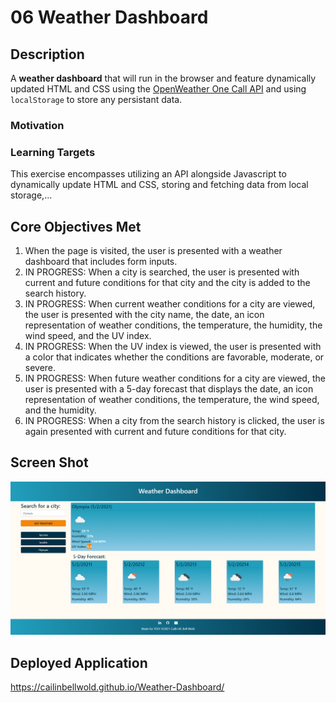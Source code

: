 # 06 Weather Dashboard

## Description

A **weather dashboard** that will run in the browser and feature dynamically updated HTML and CSS using the [OpenWeather One Call API](https://openweathermap.org/api/one-call-api) and using `localStorage` to store any persistant data.

### Motivation

### Learning Targets

This exercise encompasses utilizing an API alongside Javascript to dynamically update HTML and CSS, storing and fetching data from local storage,...

## Core Objectives Met

1. When the page is visited, the user is presented with a weather dashboard that includes form inputs.
2. IN PROGRESS: When a city is searched, the user is presented with current and future conditions for that city and the city is added to the search history.
3. IN PROGRESS: When current weather conditions for a city are viewed, the user is presented with the city name, the date, an icon representation of weather conditions, the temperature, the humidity, the wind speed, and the UV index.
4. IN PROGRESS: When the UV index is viewed, the user is presented with a color that indicates whether the conditions are favorable, moderate, or severe.
5. IN PROGRESS: When future weather conditions for a city are viewed, the user is presented with a 5-day forecast that displays the date, an icon representation of weather conditions, the temperature, the wind speed, and the humidity.
6. IN PROGRESS: When a city from the search history is clicked, the user is again presented with current and future conditions for that city.

## Screen Shot

![My weather dashboard, including search field, display, and history.](./images/Weather-Dashboard-Screenshot01.png) 

## Deployed Application

https://cailinbellwold.github.io/Weather-Dashboard/
#
